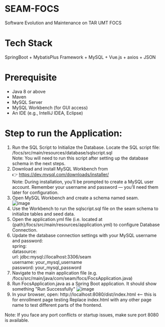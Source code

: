 # SEAM-FOCS
Software Evolution and Maintenance on TAR UMT FOCS 

# Tech Stack
SpringBoot + MybatisPlus Framework + MySQL + Vue.js + axios + JSON

# Prerequisite
- Java 8 or above
- Maven
- MySQL Server
- MySQL Workbench (for GUI access)
- An IDE (e.g., IntelliJ IDEA, Eclipse)

# Step to run the Application:
1. Run the SQL Script to Initialize the Database. Locate the SQL script file:
   <br/>/focs/src/main/resources/database/sqlscript.sql
   <br/>Note: You will need to run this script after setting up the database schema in the next steps.
2. Download and install MySQL Workbench from
   <br/>👉 https://dev.mysql.com/downloads/installer/
   <br/>Note: During installation, you’ll be prompted to create a MySQL user account. Remember your username and password — you’ll need them later for configuration.
3. Open MySQL Workbench and create a schema named seam.
   <br/>
   ![image](https://github.com/SheeYeap02/SEAM-FOCS/assets/84632952/14f01de2-1fcf-453d-8cf3-d312839623c1)
4. Use the Workbench to run the sqlscript.sql file on the seam schema to initialize tables and seed data.
5. Open the application.yml file (i.e. located at {path}/focs/src/main/resources/application.yml) to configure Database Connection.
6. Update the database connection settings with your MySQL username and password:
   <br/>spring:
   <br/>   datasource:
   <br/>    url: jdbc:mysql://localhost:3306/seam
   <br/>    username: your_mysql_username
   <br/>    password: your_mysql_password
7. Navigate to the main application file (e.g. /focs/src/main/java/com/seam/focs/FocsApplication.java)
8. Run FocsApplication.java as a Spring Boot application. It should show something "Run Successfully"
    ![image](https://github.com/SheeYeap02/SEAM-FOCS/assets/84632952/a86603bf-af01-4a7b-ae08-c981a81e5cbf)
9. In your browser, open:
   http://localhost:8080/dist/index.html   <-- this is for enrollment page testing
   Replace index.html with any other page name to test different parts of the frontend.


Note: If you face any port conflicts or startup issues, make sure port 8080 is available.


